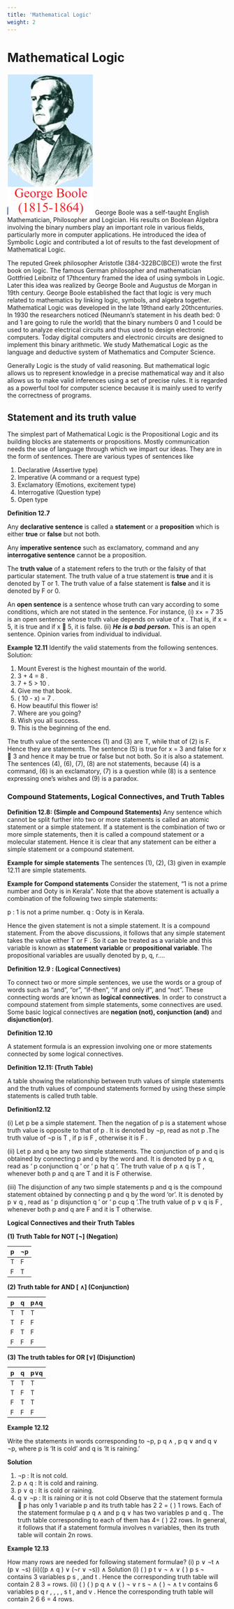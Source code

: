 ```yaml
---
title: 'Mathematical Logic'
weight: 2
---
```


# Mathematical Logic
![George Boole](george_boole.png)
George Boole was a self-taught English Mathematician, Philosopher and
Logician. His results on Boolean Algebra involving the binary numbers play an
important role in various fields, particularly more in computer applications. He
introduced the idea of Symbolic Logic and contributed a lot of results to the fast
development of Mathematical Logic.

  The reputed Greek philosopher Aristotle (384-322BC(BCE)) wrote the first book
on logic. The famous German philosopher and mathematician Gottfried Leibnitz of
17thcentury framed the idea of using symbols in Logic. Later this idea was realized
by George Boole and Augustus de Morgan in 19th century. George Boole established
the fact that logic is very much related to mathematics by linking logic, symbols, and
algebra together. Mathematical Logic was developed in the late 19thand early 20thcenturies.
  In 1930 the researchers noticed (Neumann’s statement in his death bed: 0 and 1 are going to
rule the world) that the binary numbers 0 and 1 could be used to analyze electrical circuits and thus
used to design electronic computers. Today digital computers and electronic circuits are designed
to implement this binary arithmetic. We study Mathematical Logic as the language and deductive
system of Mathematics and Computer Science.

  Generally Logic is the study of valid reasoning. But mathematical logic allows us to represent
knowledge in a precise mathematical way and it also allows us to make valid inferences using a set of
precise rules. It is regarded as a powerful tool for computer science because it is mainly used to verify
the correctness of programs.

## Statement and its truth value
The simplest part of Mathematical Logic is the Propositional Logic and its building blocks
are statements or propositions. Mostly communication needs the use of language through which we
impart our ideas. They are in the form of sentences.
  There are various types of sentences like
  1. Declarative (Assertive type)
  2. Imperative (A command or a request type)
  3. Exclamatory (Emotions, excitement type)
  4. Interrogative (Question type)
  5. Open type

**Definition 12.7**

Any **declarative sentence** is called a **statement** or a **proposition** which is either **true** or **false**
but not both.

Any **imperative sentence** such as exclamatory, command and any **interrogative sentence**
cannot be a proposition.

The **truth value** of a statement refers to the truth or the falsity of that particular statement.
The truth value of a true statement is **true** and it is denoted by T or 1. The truth value of a false
statement is **false** and it is denoted by F or 0.

An **open sentence** is a sentence whose truth can vary according to some conditions, which are
not stated in the sentence. For instance, (i) x× = 7 35 is an open sentence whose truth value
depends on value of x . That is, if x = 5, it is true and if x  5, it is false. (ii) ***He is a bad person.***
This is an open sentence. Opinion varies from individual to individual.

**Example 12.11**
  Identify the valid statements from the following sentences.
Solution:
1. Mount Everest is the highest mountain of the world.
2. 3 + 4  = 8 .
3.  7 + 5  > 10 .
4. Give me that book.
5. ( 10 - x) = 7 .
6. How beautiful this flower is!
7. Where are you going?
8. Wish you all success.
9. This is the beginning of the end.

The truth value of the sentences (1) and (3) are T, while that of (2) is F. Hence they are statements.
The sentence (5) is true for x = 3 and false for x  3 and hence it may be true or false but not
both. So it is also a statement.
  The sentences (4), (6), (7), (8) are not statements, because (4) is a command, (6) is an exclamatory,
(7) is a question while (8) is a sentence expressing one’s wishes and (9) is a paradox.

### Compound Statements, Logical Connectives, and Truth Tables

**Definition 12.8: (Simple and Compound Statements)**
Any sentence which cannot be split further into two or more statements is called an atomic
statement or a simple statement. If a statement is the combination of two or more simple
statements, then it is called a compound statement or a molecular statement. Hence it is clear
that any statement can be either a simple statement or a compound statement.

**Example for simple statements**
  The sentences (1), (2), (3) given in example 12.11 are simple statements.

**Example for Compond statements**
  Consider the statement,  “1 is not a prime number and Ooty is in Kerala”.
Note that the above statement is actually a combination of the following two simple statements:

p : 1 is not a prime number.
q : Ooty is in Kerala.

Hence the given statement is not a simple statement. It is a compound statement.
From the above discussions, it follows that any simple statement takes the value either T or F .
So it can be treated as a variable and this variable is known as **statement variable** or **propositional
variable**. The propositional variables are usually denoted by p, q, r....

**Definition 12.9 : (Logical Connectives)**

To connect two or more simple sentences, we use the words or a group of words such as
“and”, “or”, “if-then”, “if and only if”, and “not”. These connecting words are known as **logical
connectives**.
  In order to construct a compound statement from simple statements, some connectives are
used. Some basic logical connectives are **negation (not), conjunction (and)** and **disjunction(or)**.

**Definition 12.10**

A statement formula is an expression involving one or more statements connected by some
logical connectives.

**Definition 12.11: (Truth Table)**

A table showing the relationship between truth values of simple statements and the truth values
of compound statements formed by using these simple statements is called truth table.

**Definition12.12**

(i) Let p be a simple statement. Then the negation of p is a statement whose truth value is
opposite to that of p . It is denoted by ¬p, read as not p .The truth value of ¬p is T , if p
is F , otherwise it is F .

(ii) Let p and q be any two simple statements. The conjunction of p and q is obtained by
connecting p and q by the word and. It is denoted by p ∧ q, read as ‘ p conjunction q ’
or ‘ p hat q ’. The truth value of p ∧ q is T , whenever both p and q are T and it is F
otherwise.

(iii) The disjunction of any two simple statements p and q is the compound statement obtained
by connecting p and q by the word ‘or’. It is denoted by p ∨ q , read as ‘ p disjunction q
’ or ‘ p cup q ’.The truth value of p ∨ q is F , whenever both p and q are F and it is T
otherwise.

**Logical Connectives and their Truth Tables**

**(1) Truth Table for NOT [¬] (Negation)**

|p|¬p|
|---|---|
|T|F|
|F|T|

**(2) Truth table for AND [ ∧] (Conjunction)**

|p|q|p∧q|
|---|---|---|
|T|T|T|
|T|F|F|
|F|T|F|
|F|F|F|

**(3) The truth tables for OR [∨] (Disjunction)**

|p|q|p∨q|
|---|---|---|
|T|T|T|
|T|F|T|
|F|T|T|
|F|F|F|

**Example 12.12**

Write the statements in words corresponding to ¬p, p q ∧ , p q ∨ and q ∨ ¬p, where p is ‘It is
cold’ and q is ‘It is raining.’

**Solution**

1. ¬p :  It is not cold.
2. p ∧ q   :  It is cold and raining.
3.  p ∨ q   :  It is cold or raining.
4. q ∨ ¬p  :  It is raining or it is not cold
Observe that the statement formula  p has only 1 variable p and its truth table has 2 2 = ( ) 1
rows. Each of the statement formulae p q ∧ and p q ∨ has two variables p and q . The truth table
corresponding to each of them has 4= ( ) 22 rows. In general, it follows that if a statement formula
involves n variables, then its truth table will contain 2n rows.

**Example 12.13**

How many rows are needed for following statement formulae?
(i) p ∨ ¬t  ∧ (p ∨ ¬s)   (ii)((p ∧ q ) ∨ (¬r ∨ ¬s)) ∧ 
Solution
(i) ( ) p t ∨ ¬ ∧ ∨ ( ) p s ¬ contains 3 variables p s , ,and t . Hence the corresponding truth table will
contain 2 8 3 = rows.
(ii) ( ) ( ) p q ∧ ∨ ( ) ¬ ∨ r s ¬ ∧ ( ) ¬ ∧ t v contains 6 variables p q r , , , , s t , and v . Hence the
corresponding truth table will contain 2 6 6 = 4 rows.
